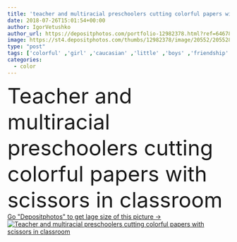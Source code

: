 ```yaml
---
title: 'teacher and multiracial preschoolers cutting colorful papers with scissors in classroom '
date: 2018-07-26T15:01:54+00:00
author: IgorVetushko
author_url: https://depositphotos.com/portfolio-12982378.html?ref=64678756
image: https://st4.depositphotos.com/thumbs/12982378/image/20552/205528382/api_thumb_450.jpg?forcejpeg=true
type: "post"
tags: ['colorful' ,'girl' ,'caucasian' ,'little' ,'boys' ,'friendship' ,'man' ,'cut' ,'childhood' ,'children' ,'kids' ,'preschool' ,'interior' ,'room' ,'together' ,'togetherness' ,'friends' ,'education' ,'studying' ,'indoors' ,'learn' ,'profession' ,'scissors' ,'study' ,'innocence' ,'innocent' ,'candid' ,'knowledge' ,'teacher' ,'papers' ,'relationship' ,'educational' ,'classroom' ,'schooling' ,'multiracial' ,'multicultural' ,'preschoolers' ,'classmates' ,'tuition' ,'multiethnic' ,'professional occupation' ,'african american' ,'black boy' ,'preschool education' ,'Paper Applique' ]
categories: 
  - color
---
```

<div aling="center">
            <font size="60"> Teacher and multiracial preschoolers cutting colorful papers with scissors in classroom</font>   
</div>
<div>
    <a href='https://depositphotos.com/205528382/stock-photo-teacher-multiracial-preschoolers-cutting-colorful.html?ref=64678756' target=_blank > Go "Depositphotos" to get lage size of this picture ->
        <img href='https://depositphotos.com/205528382/stock-photo-teacher-multiracial-preschoolers-cutting-colorful.html?ref=64678756' src='https://st4.depositphotos.com/12982378/20552/i/950/depositphotos_205528382-stock-photo-teacher-multiracial-preschoolers-cutting-colorful.jpg?forcejpeg=true' alt='Teacher and multiracial preschoolers cutting colorful papers with scissors in classroom' >
    </a>
</div>
